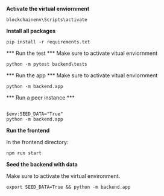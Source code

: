 **Activate the virtual enviornment**

```
blockchainenv\Scripts\activate
```
**Install all packages**
```
pip install -r requirements.txt
```

*** Run the test ***
Make sure to activate vitual enviornment
```
python -m pytest backend\tests
```

*** Run the app ***
Make sure to activate vitual enviornment

```
python -m backend.app
```

*** Run a peer instance ***
```

$env:SEED_DATA="True"   
python -m backend.app

```

**Run the frontend**

In the frontend directory:
```
npm run start
```



**Seed the backend with data**

Make sure to activate the virtual environment.

```
export SEED_DATA=True && python -m backend.app
```

